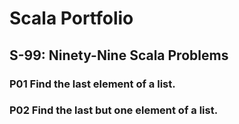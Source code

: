 # Scala Portfolio

## S-99: Ninety-Nine Scala Problems

### P01 Find the last element of a list.
### P02 Find the last but one element of a list.
